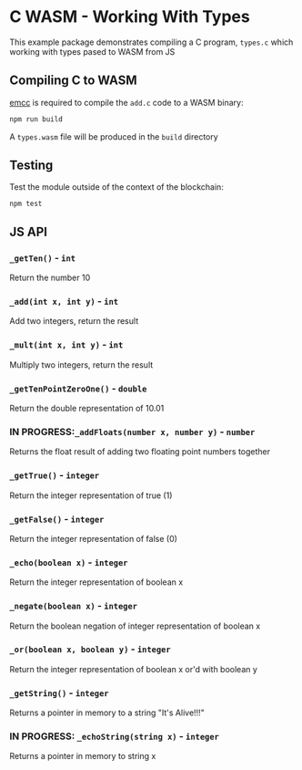 # C WASM - Working With Types

This example package demonstrates compiling a C program, `types.c` which working with types pased to WASM from JS



## Compiling C to WASM

[emcc](https://emscripten.org/docs/tools_reference/emcc.html) is required to compile the `add.c` code to a WASM binary:

```bash
npm run build
```

A `types.wasm` file will be produced in the `build` directory



## Testing

Test the module outside of the context of the blockchain:

```
npm test
```



## JS API

### `_getTen()` - `int`

Return the number 10



### `_add(int x, int y)` - `int`

Add two integers, return the result



### `_mult(int x, int y)` - `int`

Multiply two integers, return the result



### `_getTenPointZeroOne()` - `double`

Return the double representation of 10.01



### IN PROGRESS:`_addFloats(number x, number y)` - `number`

Returns the float result of adding two floating point numbers together



### `_getTrue()` - `integer`

Return the integer representation of true (1)



### `_getFalse()` - `integer`

Return the integer representation of false (0)



### `_echo(boolean x)` - `integer`

Return the integer representation of boolean x



### `_negate(boolean x)` - `integer`

Return the boolean negation of integer representation of boolean x



### `_or(boolean x, boolean y)` - `integer`

Return the integer representation of boolean x or'd with boolean y



### `_getString()` - `integer`

Returns a pointer in memory to a string "It's Alive!!!"



### IN PROGRESS: `_echoString(string x)` - `integer`

Returns a pointer in memory to string x

